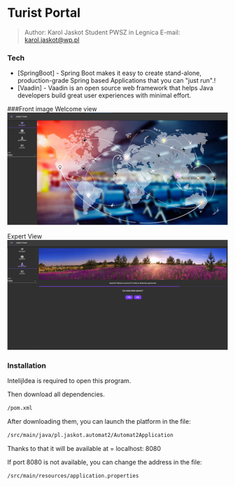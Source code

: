# Turist Portal

> 
> Author: Karol Jaskot
> Student PWSZ in Legnica
> E-mail: karol.jaskot@wp.pl
> 



### Tech

* [SpringBoot] - Spring Boot makes it easy to create stand-alone, production-grade Spring based Applications that you can "just run".!
* [Vaadin] - Vaadin is an open source web framework that helps Java developers build great user experiences with minimal effort.

###Front image
Welcome view
![alt text](img/turist1.png)

Expert View
![alt text](img/turist2.png)

### Installation

IntelijIdea is required to open this program. 

Then download all dependencies.
```sh
/pom.xml
```
After downloading them, you can launch the platform in the file:
```sh
/src/main/java/pl.jaskot.automat2/Automat2Application
```

Thanks to that it will be available at =  localhost: 8080

If port 8080 is not available, you can change the address in the file:
```sh
/src/main/resources/application.properties
```
